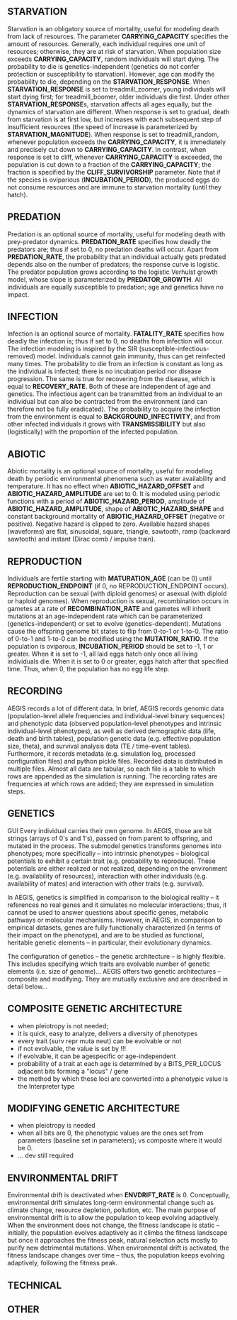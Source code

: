 ## STARVATION


Starvation is an obligatory source of mortality, useful for modeling death from lack of resources.
The parameter **CARRYING_CAPACITY** specifies the amount of resources.
Generally, each individual requires one unit of resources; otherwise, they are at risk of starvation.
When population size exceeds **CARRYING_CAPACITY**, random individuals will start dying.
The probability to die is genetics-independent (genetics do not confer protection or susceptibility to starvation).
However, age can modify the probability to die, depending on the **STARVATION_RESPONSE**.
When **STARVATION_RESPONSE** is set to treadmill_zoomer, young individuals will start dying first;
for treadmill_boomer, older individuals die first.
Under other **STARVATION_RESPONSE**s, starvation affects all ages equally, but the dynamics of starvation are different.
When response is set to gradual, death from starvation is at first low, but increases with each subsequent
step of insufficient resources (the speed of increase is parameterized by **STARVATION_MAGNITUDE**).
When response is set to treadmill_random, whenever population exceeds the **CARRYING_CAPACITY**, it is immediately
and precisely cut down to **CARRYING_CAPACITY**. In contrast, when response is set to cliff,
whenever **CARRYING_CAPACITY** is exceeded, the population is cut down to a fraction of the **CARRYING_CAPACITY**;
the fraction is specified by the **CLIFF_SURVIVORSHIP** parameter.
Note that if the species is oviparious (**INCUBATION_PERIOD**), the produced eggs do not consume resources and are
immune to starvation mortality (until they hatch).


## PREDATION


Predation is an optional source of mortality, useful for modeling death with prey-predator dynamics.
**PREDATION_RATE** specifies how deadly the predators are; thus if set to 0, no predation deaths will occur.
Apart from **PREDATION_RATE**, the probability that an individual actually gets predated depends also on the number of predators; the response curve is logistic.
The predator population grows according to the logistic Verhulst growth model, whose slope is parameterized by **PREDATOR_GROWTH**.
All individuals are equally susceptible to predation; age and genetics have no impact.


## INFECTION


Infection is an optional source of mortality.
**FATALITY_RATE** specifies how deadly the infection is; thus if set to 0, no deaths from infection will occur.
The infection modeling is inspired by the SIR (susceptible-infectious-removed) model.
Individuals cannot gain immunity, thus can get reinfected many times.
The probability to die from an infection is constant as long as the individual is infected; there is no incubation period nor disease progression.
The same is true for recovering from the disease, which is equal to **RECOVERY_RATE**.
Both of these are independent of age and genetics.
The infectious agent can be transmitted from an individual to an individual but can also be contracted from the environment (and can therefore not be fully eradicated).
The probability to acquire the infection from the environment is equal to **BACKGROUND_INFECTIVITY**, and from other infected individuals it grows with **TRANSMISSIBILITY**
but also (logistically) with the proportion of the infected population.


## ABIOTIC


Abiotic mortality is an optional source of mortality, useful for modeling death by periodic environmental phenomena such as water availability and temperature.
It has no effect when **ABIOTIC_HAZARD_OFFSET** and **ABIOTIC_HAZARD_AMPLITUDE** are set to 0.
It is modeled using periodic functions with a period of **ABIOTIC_HAZARD_PERIOD**, amplitude of **ABIOTIC_HAZARD_AMPLITUDE**,
shape of **ABIOTIC_HAZARD_SHAPE** and constant background mortality of **ABIOTIC_HAZARD_OFFSET** (negative or positive).
Negative hazard is clipped to zero.
Available hazard shapes (waveforms) are flat, sinusoidal, square, triangle, sawtooth, ramp (backward sawtooth) and instant (Dirac comb / impulse train).


## REPRODUCTION


Individuals are fertile starting with **MATURATION_AGE** (can be 0) until **REPRODUCTION_ENDPOINT** (if 0, no REPRODUCTION_ENDPOINT occurs).
Reproduction can be sexual (with diploid genomes) or asexual (with diploid or haploid genomes).
When reproduction is sexual, recombination occurs in gametes at a rate of **RECOMBINATION_RATE**
and gametes will inherit mutations at an age-independent rate
which can be parameterized (genetics-independent) or set to evolve (genetics-dependent).
Mutations cause the offspring genome bit states to flip from 0-to-1 or 1-to-0.
The ratio of 0-to-1 and 1-to-0 can be modified using the **MUTATION_RATIO**.
If the population is oviparous, **INCUBATION_PERIOD** should be set to -1, 1 or greater.
When it is set to -1, all laid eggs hatch only once all living individuals die.
When it is set to 0 or greater, eggs hatch after that specified time.
Thus, when 0, the population has no egg life step.


## RECORDING


AEGIS records a lot of different data.
In brief, AEGIS records
genomic data (population-level allele frequencies and individual-level binary sequences) and
phenotypic data (observed population-level phenotypes and intrinsic individual-level phenotypes),
as well as
derived demographic data (life, death and birth tables),
population genetic data (e.g. effective population size, theta), and
survival analysis data (TE / time-event tables).
Furthermore, it records metadata (e.g. simulation log, processed configuration files) and python pickle files.
Recorded data is distributed in multiple files.
Almost all data are tabular, so each file is a table to which rows are appended as the simulation is running.
The recording rates are frequencies at which rows are added; they are expressed in simulation steps.


## GENETICS


GUI
Every individual carries their own genome. In AEGIS, those are bit strings (arrays of 0's and 1's), passed on from parent to offspring, and mutated in the process.
The submodel genetics transforms genomes into phenotypes; more specifically – into intrinsic phenotypes – biological potentials to exhibit a certain trait (e.g. probability to reproduce).
These potentials are either realized or not realized, depending on the environment (e.g. availability of resources), interaction with other individuals (e.g. availability of mates) and interaction with other traits (e.g. survival).

In AEGIS, genetics is simplified in comparison to the biological reality – it references no real genes and it simulates no molecular interactions; thus, it cannot be used to answer questions about specific genes, metabolic pathways or molecular mechanisms.
However, in AEGIS, in comparison to empirical datasets, genes are fully functionally characterized (in terms of their impact on the phenotype), and are to be studied as functional, heritable genetic elements – in particular, their evolutionary dynamics.

The configuration of genetics – the genetic architecture – is highly flexible. This includes specifying which traits are evolvable number of genetic elements (i.e. size of genome)...
AEGIS offers two genetic architectures – composite and modifying. They are mutually exclusive and are described in detail below...


## COMPOSITE GENETIC ARCHITECTURE


- when pleiotropy is not needed;
- it is quick, easy to analyze, delivers a diversity of phenotypes
- every trait (surv repr muta neut) can be evolvable or not
- if not evolvable, the value is set by !!!
- if evolvable, it can be agespecific or age-independent
- probability of a trait at each age is determined by a BITS_PER_LOCUS adjacent bits forming a "locus" / gene
- the method by which these loci are converted into a phenotypic value is the Interpreter type


## MODIFYING GENETIC ARCHITECTURE


- when pleiotropy is needed
- when all bits are 0, the phenotypic values are the ones set from parameters (baseline set in parameters);
vs composite where it would be 0.
- ... dev still required


## ENVIRONMENTAL DRIFT


Environmental drift is deactivated when **ENVDRIFT_RATE** is 0.
Conceptually, environmental drift simulates long-term environmental change such as climate change, resource depletion, pollution, etc.
The main purpose of environmental drift is to allow the population to keep evolving adaptively.
When the environment does not change, the fitness landscape is static – initially, the population evolves adaptively as it climbs the fitness landscape but once it approaches the fitness peak,
natural selection acts mostly to purify new detrimental mutations. When environmental drift is activated, the fitness landscape changes over time – thus, the population keeps evolving adaptively, following the fitness peak.


## TECHNICAL



## OTHER



